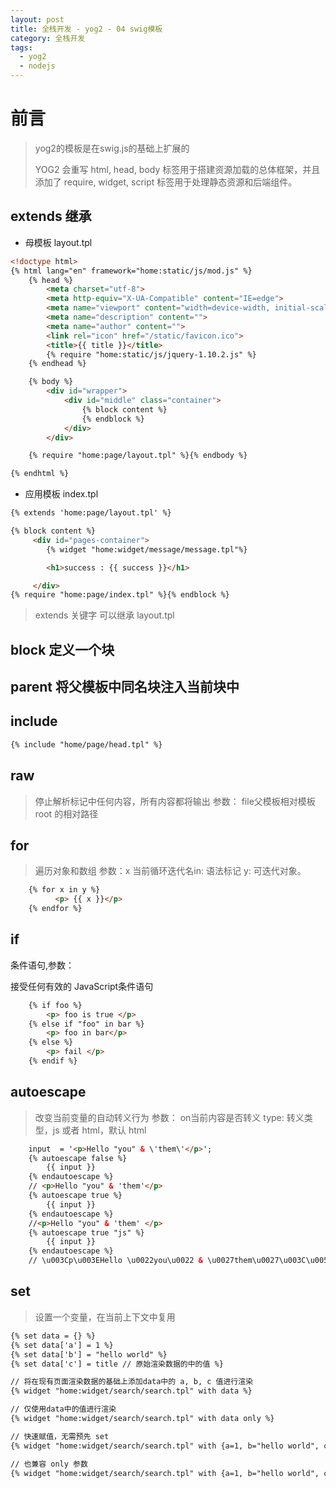 ```yaml
---
layout: post
title: 全栈开发 - yog2 - 04 swig模板
category: 全栈开发
tags:
  - yog2
  - nodejs
---
```


# 前言

> yog2的模板是在swig.js的基础上扩展的
>
> YOG2 会重写 html, head, body 标签用于搭建资源加载的总体框架，并且添加了 require, widget, script 标签用于处理静态资源和后端组件。

## extends 继承

- 母模板 layout.tpl

```html
<!doctype html>
{% html lang="en" framework="home:static/js/mod.js" %}
    {% head %}
        <meta charset="utf-8">
        <meta http-equiv="X-UA-Compatible" content="IE=edge">
        <meta name="viewport" content="width=device-width, initial-scale=1">
        <meta name="description" content="">
        <meta name="author" content="">
        <link rel="icon" href="/static/favicon.ico">
        <title>{{ title }}</title>
        {% require "home:static/js/jquery-1.10.2.js" %}
    {% endhead %}

    {% body %}
        <div id="wrapper">
            <div id="middle" class="container">
                {% block content %}
                {% endblock %}
            </div>
        </div>

    {% require "home:page/layout.tpl" %}{% endbody %}

{% endhtml %}
```

- 应用模板 index.tpl

```html
{% extends 'home:page/layout.tpl' %}

{% block content %}
     <div id="pages-container">
        {% widget "home:widget/message/message.tpl"%}

        <h1>success : {{ success }}</h1>

     </div>
{% require "home:page/index.tpl" %}{% endblock %}
```

> extends 关键字 可以继承 layout.tpl

## block 定义一个块

## parent 将父模板中同名块注入当前块中

## include 

```html
{% include "home/page/head.tpl" %}
```

## raw

> 停止解析标记中任何内容，所有内容都将输出 参数： file父模板相对模板 root 的相对路径

## for

> 遍历对象和数组 参数：x 当前循环迭代名in: 语法标记 y: 可迭代对象。

```html
    {% for x in y %}
          <p> {{ x }}</p>
    {% endfor %}
```

## if

条件语句,参数：

接受任何有效的 JavaScript条件语句

```html
    {% if foo %}
        <p> foo is true </p>
    {% else if "foo" in bar %}
        <p> foo in bar</p>
    {% else %}
        <p> fail </p>
    {% endif %}
```

## autoescape

> 改变当前变量的自动转义行为 参数： on当前内容是否转义 type: 转义类型，js 或者 html，默认 html

```html
	input  = '<p>Hello "you" & \'them\'</p>';
	{% autoescape false %}
		{{ input }}
	{% endautoescape %}
	// <p>Hello "you" & 'them'</p>
	{% autoescape true %}
		{{ input }}
	{% endautoescape %}
	//<p>Hello "you" & 'them' </p>
	{% autoescape true "js" %}
		{{ input }}
	{% endautoescape %}
	// \u003Cp\u003EHello \u0022you\u0022 & \u0027them\u0027\u003C\u005Cp\u003E
```

## set

> 设置一个变量，在当前上下文中复用

```html
{% set data = {} %}
{% set data['a'] = 1 %}
{% set data['b'] = "hello world" %}
{% set data['c'] = title // 原始渲染数据的中的值 %}

// 将在现有页面渲染数据的基础上添加data中的 a, b, c 值进行渲染
{% widget "home:widget/search/search.tpl" with data %} 

// 仅使用data中的值进行渲染
{% widget "home:widget/search/search.tpl" with data only %} 

// 快速赋值，无需预先 set
{% widget "home:widget/search/search.tpl" with {a=1, b="hello world", c=title} %} 

// 也兼容 only 参数
{% widget "home:widget/search/search.tpl" with {a=1, b="hello world", c=title} only%} 
```
